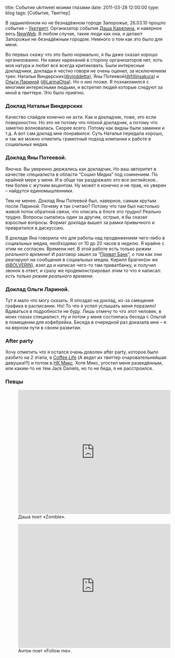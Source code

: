 title: Событие ukrtweet моими глазами
date: 2011-03-28 12:00:00
type: blog
tags: [Событие, Твиттер]

В задымлённом но не безнадёжном городе Запорожье, 26.03.10 прошло событие – [Укртвитт](http://ukrtweet.com.ua/). Организатор события [Даша Карелина](http://daryakarelina.com/), и наверное весь [NewWeb](http://newweb.com.ua/). В любом случае, такие люди как она, и делают Запорожье не безнадёжным городом. Немного о том как это было для меня.

Во первых скажу что это было нормально, я бы даже сказал хорошо организованно. Ни каких нареканий в сторону организаторов нет, хоть моя натура и любит все всегда критиковать. Были интересные докладчики, доклады я честно говоря не очень оценил, за исключением трех: Натальи Виндерских([@vinddetta](http://twitter.com/vinddetta)), Яны Потеевой([@fillinsakura](http://twitter.com/fillinsakura)) и [Ольги Лариной](http://www.olga-larina.com/) ([@LarinaOlga](http://twitter.com/LarinaOlga)). Но о них позже. Я познакомился с многими интересными людьми, и встретил людей которые следуют за мной в твиттере. Это было приятно.

### Доклад Натальи Виндерских

Качество слайдов конечно не ахти. Как и докладчик, тоже, это если поверхностно. Но это не потому что плохой докладчик, а потому что заметно волновалась. Скорее всего. Потому как видны были заминки и т.д. А вот сам доклад мне понравился. Суть Наталья передала хорошо, и так же можно отметить грамотный подход компании к работе в социальных медиа.

### Доклад Яны Потеевой.

Яночка. Вы уверенно держались как докладчик. Но ваш авторитет в качестве специалиста в области “Сошил Мидиа” под сомнением. По крайней мере у меня. И в обще так раздражало это все английское.. тем более с жутким акцентом. Ну может я конечно и не прав, но уверен – найдутся единомышленники.

Тем не менее. Доклад Яны Потеевой был, наверное, самым крутым после Лариной. Почему я так считаю? Потому что там был настолько живой поток обратной связи, что описать в блоге это трудно! Реально трудно. Вопросы сыпались один за другим, острые, я бы сказал взрослые вопросы. Формат доклада вышел за рамки привычного и превратился в дискуссию.

В докладе Яна говорила что для работы над продвижением чего-либо в социальных медиа, необходимо от 10 до 20 часов в неделю. Я крайне с этим не согласен. Времени нет. В этой работе есть только *режим реального времени*! И разговор зашел за “[Приват Банк](http://privatbank.ua/)”, о том как они реагируют на сообщения в социальных медиа. Кирилл Брагин(он же [@BOLVERIN](http://twitter.com/BOLVERIN)), взял да и написал чего-то там приватбанку, и получил звонок в ответ, и сразу же продемонстрировал этим то что я написал: *есть только режим реального времени*.

### Доклад Ольги Лариной.

Тут я мало что могу сказать. Я опоздал на доклад, из-за смещения графика в расписании. Но! То что я успел услышать меня поразило! Вдаваться в подробности не буду. Лишь отмечу то что этот человек, в моих глазах специалист. Ну и потом у меня состоялась беседа с Ольгой в помещении для кофебрейка. Беседа в очередной раз доказала мне – я на верном пути в своем развитии.

### After party

Хочу отметить что я остался очень доволен after party, которое было разбито на 2 этапа, в [Coffee Life](http://coffeelife.com.ua/) (А ведет их твиттер очаровательнейшая девушка!!!) и потом в [НК Микс](http://mix.zp.ua/). Хотя Микс, угостил меня разведённым, или каким-то не тем Jack Daniels, но то не беда, я не расстроился.

### Певцы

<figure>
    <div class="if"><iframe title="YouTube video player" width="476" height="387" src="http://www.youtube.com/embed/1E_Yy27N-DY" frameborder="0" allowfullscreen></iframe></div>
    <figcaption>Даша поет &laquo;Zombie&raquo;.</figcaption>
</figure>

<figure>
    <div class="if"><iframe title="YouTube video player" width="476" height="387" src="http://www.youtube.com/embed/40uHYSCgpqE" frameborder="0" allowfullscreen></iframe></div>
    <figcaption>Антон поет &laquo;Follow me&raquo;.</figcaption>
</figure>
